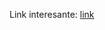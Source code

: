 Link interesante: [link](https://pavithrasandamini283.medium.com/streamlining-your-aws-code-workflow-a-guide-to-codecommit-codeartifact-codebuild-codedeploy-85759f5ffe9d)

